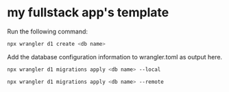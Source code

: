 # my fullstack app's template

Run the following command:

```sh
npx wrangler d1 create <db name>
```

Add the database configuration information to wrangler.toml as output here.

```sh
npx wrangler d1 migrations apply <db name> --local
```
```sh
npx wrangler d1 migrations apply <db name> --remote
```